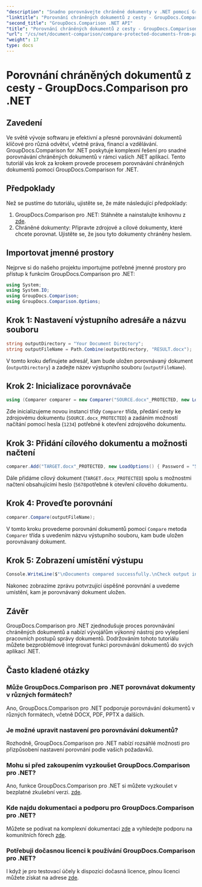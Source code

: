 ```yaml
---
"description": "Snadno porovnávejte chráněné dokumenty v .NET pomocí GroupDocs.Comparison pro bezproblémovou integraci. Vylepšete si pracovní postup správy dokumentů."
"linktitle": "Porovnání chráněných dokumentů z cesty - GroupDocs.Comparison pro .NET"
"second_title": "GroupDocs.Comparison .NET API"
"title": "Porovnání chráněných dokumentů z cesty - GroupDocs.Comparison pro .NET"
"url": "/cs/net/document-comparison/compare-protected-documents-from-path/"
"weight": 17
type: docs
---
```

# Porovnání chráněných dokumentů z cesty - GroupDocs.Comparison pro .NET

## Zavedení
Ve světě vývoje softwaru je efektivní a přesné porovnávání dokumentů klíčové pro různá odvětví, včetně práva, financí a vzdělávání. GroupDocs.Comparison for .NET poskytuje komplexní řešení pro snadné porovnávání chráněných dokumentů v rámci vašich .NET aplikací. Tento tutoriál vás krok za krokem provede procesem porovnávání chráněných dokumentů pomocí GroupDocs.Comparison for .NET.
## Předpoklady
Než se pustíme do tutoriálu, ujistěte se, že máte následující předpoklady:
1. GroupDocs.Comparison pro .NET: Stáhněte a nainstalujte knihovnu z [zde](https://releases.groupdocs.com/comparison/net/).
2. Chráněné dokumenty: Připravte zdrojové a cílové dokumenty, které chcete porovnat. Ujistěte se, že jsou tyto dokumenty chráněny heslem.

## Importovat jmenné prostory
Nejprve si do našeho projektu importujme potřebné jmenné prostory pro přístup k funkcím GroupDocs.Comparison pro .NET:
```csharp
using System;
using System.IO;
using GroupDocs.Comparison;
using GroupDocs.Comparison.Options;
```

## Krok 1: Nastavení výstupního adresáře a názvu souboru
```csharp
string outputDirectory = "Your Document Directory";
string outputFileName = Path.Combine(outputDirectory, "RESULT.docx");
```
V tomto kroku definujete adresář, kam bude uložen porovnávaný dokument (`outputDirectory`) a zadejte název výstupního souboru (`outputFileName`).
## Krok 2: Inicializace porovnávače
```csharp
using (Comparer comparer = new Comparer("SOURCE.docx"_PROTECTED, new LoadOptions(){ Password = "1234" }))
```
Zde inicializujeme novou instanci třídy `Comparer` třída, předání cesty ke zdrojovému dokumentu (`SOURCE.docx_PROTECTED`) a zadáním možností načítání pomocí hesla (`1234`) potřebné k otevření zdrojového dokumentu.
## Krok 3: Přidání cílového dokumentu a možnosti načtení
```csharp
comparer.Add("TARGET.docx"_PROTECTED, new LoadOptions() { Password = "5678" });
```
Dále přidáme cílový dokument (`TARGET.docx_PROTECTED`) spolu s možnostmi načtení obsahujícími heslo (`5678`potřebné k otevření cílového dokumentu.
## Krok 4: Proveďte porovnání
```csharp
comparer.Compare(outputFileName);
```
V tomto kroku provedeme porovnání dokumentů pomocí `Compare` metoda `Comparer` třída s uvedením názvu výstupního souboru, kam bude uložen porovnávaný dokument.
## Krok 5: Zobrazení umístění výstupu
```csharp
Console.WriteLine($"\nDocuments compared successfully.\nCheck output in {Directory.GetCurrentDirectory()}.");
```
Nakonec zobrazíme zprávu potvrzující úspěšné porovnání a uvedeme umístění, kam je porovnávaný dokument uložen.

## Závěr
GroupDocs.Comparison pro .NET zjednodušuje proces porovnávání chráněných dokumentů a nabízí vývojářům výkonný nástroj pro vylepšení pracovních postupů správy dokumentů. Dodržováním tohoto tutoriálu můžete bezproblémově integrovat funkci porovnávání dokumentů do svých aplikací .NET.
## Často kladené otázky
### Může GroupDocs.Comparison pro .NET porovnávat dokumenty v různých formátech?
Ano, GroupDocs.Comparison pro .NET podporuje porovnávání dokumentů v různých formátech, včetně DOCX, PDF, PPTX a dalších.
### Je možné upravit nastavení pro porovnávání dokumentů?
Rozhodně, GroupDocs.Comparison pro .NET nabízí rozsáhlé možnosti pro přizpůsobení nastavení porovnání podle vašich požadavků.
### Mohu si před zakoupením vyzkoušet GroupDocs.Comparison pro .NET?
Ano, funkce GroupDocs.Comparison pro .NET si můžete vyzkoušet v bezplatné zkušební verzi. [zde](https://releases.groupdocs.com/).
### Kde najdu dokumentaci a podporu pro GroupDocs.Comparison pro .NET?
Můžete se podívat na komplexní dokumentaci [zde](https://tutorials.groupdocs.com/comparison/net/) a vyhledejte podporu na komunitních fórech [zde](https://forum.groupdocs.com/c/comparison/12).
### Potřebuji dočasnou licenci k používání GroupDocs.Comparison pro .NET?
I když je pro testovací účely k dispozici dočasná licence, plnou licenci můžete získat na adrese [zde](https://purchase.groupdocs.com/buy).
